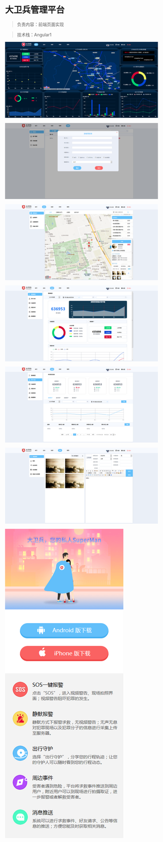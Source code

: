 # 大卫兵管理平台

> 负责内容：前端页面实现

> 技术栈：Angular1

![大卫兵管理平台](https://github.com/an55555/MyWeb/blob/master/Done/Office/imges/DWB/1.png?raw=true)

![大卫兵管理平台](https://github.com/an55555/MyWeb/blob/master/Done/Office/imges/DWB/2.jpg?raw=true)

![大卫兵管理平台](https://github.com/an55555/MyWeb/blob/master/Done/Office/imges/DWB/3.png?raw=true)

![大卫兵管理平台](https://github.com/an55555/MyWeb/blob/master/Done/Office/imges/DWB/4.png?raw=true)

![大卫兵管理平台](https://github.com/an55555/MyWeb/blob/master/Done/Office/imges/DWB/5.png?raw=true)

![大卫兵管理平台](https://github.com/an55555/MyWeb/blob/master/Done/Office/imges/DWB/6.png?raw=true)

![大卫兵管理平台](https://github.com/an55555/MyWeb/blob/master/Done/Office/imges/DWB/7.png?raw=true)

